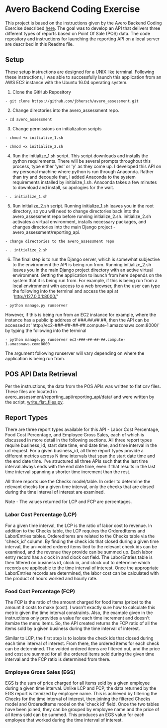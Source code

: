 # Avero Backend Coding Exercise
This project is based on the instructions given by the Avero Backend Coding Exercise described [here](https://github.com/AveroLLC/reporting-api-exercise).  The goal was to develop an API that delivers three different types of reports based on Point Of Sale (POS) data.  The code repository and instructions for launching the reporting API on a local server are described in this Readme file.


## Setup
These setup instructions are designed for a UNIX like terminal.  Following these instructions, I was able to successfully launch this application from an AWS EC2 instance with the Ubuntu 16.04 operating system.

  1.  Clone the GitHub Repository

    - git clone https://github.com/jbhersch/avero_assessment.git


  2.  Change directories into the avero_assessment repo.

    - cd avero_assessment


  3.  Change permissions on initialization scripts

    - chmod +x initialize_1.sh

    - chmod +x initialize_2.sh


  4.  Run the initialize_1.sh script.  This script downloads and installs the python requirements.  There will be several prompts throughout this process, type either 'yes' or 'y' as they come up.  I developed this API on my personal machine where python is run through Anaconda.  Rather than try and decouple that, I added Anaconda to the system requirements installed by initialize_1.sh.  Anaconda takes a few minutes to download and install, so apologies for the wait.

    - . initialize_1.sh


  5.  Run initialize_2.sh script.  Running initialize_1.sh leaves you in the root directory, so you will need to change directories back into the avero_assessment repo before running initialize_2.sh.  initialize_2.sh activates a virtual environment, installs necessary packages, and changes directories into the main Django project - avero_assessment/reporting_api.

    - change directories to the avero_assessment repo

    - . initialize_2.sh


  6.  The final step is to run the Django server, which is somewhat subjective to the environment the API is being run from.  Running initialize_2.sh leaves you in the main Django project directory with an active virtual environment.  Getting the application to launch from here depends on the system that it is being run from.  For example, if this is being run from a local environment with access to a web browser, then the user can type the following into the terminal and access the api at 'http://127.0.0.1:8000/'

    - python manage.py runserver

  However, if this is being run from an EC2 instance for example, where the instance has a public ip address of ###.##.##.##, then the API can be accessed at 'http://ec2-###-##-##-##.compute-1.amazonaws.com:8000/' by typing the following into the terminal

    - python manage.py runserver ec2-###-##-##-##.compute-1.amazonaws.com:8000

  The argument following runserver will vary depending on where the application is being run from.


## POS API Data Retrieval
Per the instructions, the data from the POS APIs was written to flat csv files.  These files are located in avero_assessment/reporting_api/reporting_api/data/ and were written by the script, [write_flat_files.py](https://github.com/jbhersch/avero_assessment/blob/master/write_flat_files.py).


## Report Types
There are three report types available for this API - Labor Cost Percentage, Food Cost Percentage, and Employee Gross Sales, each of which is discussed in more detail in the following sections.  All three report types require business_id, start date time, end date time, and time interval in the url request.  For a given business_id, all three report types provide a different metrics across N time intervals that span the start date time and the end date time.  I've structured all three APIs such that the last time interval always ends with the end date time, even if that results in the last time interval spanning a shorter time increment than the rest.

All three reports use the Checks model/table.  In order to determine the relevant checks for a given time interval, only the checks that are closed during the time interval of interest are examined.  

Note - The values returned for LCP and FCP are percentages.

### Labor Cost Percentage (LCP)
For a given time interval, the LCP is the ratio of labor cost to revenue.  In addition to the Checks table, the LCP requires the OrderedItems and LaborEntries tables.  OrderedItems are related to the Checks table via the 'check_id' column.  By finding the check ids that closed during a given time interval, the un-voided ordered items tied to the relevant check ids can be examined, and the revenue they provide can be summed up.  Each labor entry record has a clock in and clock out field.  The LaborEntries table is then filtered on business id, clock in, and clock out to determine which records are applicable to the time interval of interest.  Once the appropriate LaborEntries records are determined, the labor cost can be calculated with the product of hours worked and hourly rate.  

### Food Cost Percentage (FCP)
The FCP is the ratio of the amount charged for food items (price) to the amount it costs to make (cost).  I wasn't exactly sure how to calculate this metric given the time interval constraints.  Also, the example given in the instructions only provides a value for each time increment and doesn't itemize the menu items.  So, the API created returns the FCP ratio of all the items sold by a given business during the time interval of interest.  

Similar to LCP, the first step is to isolate the check ids that closed during each time interval of interest.  From there, the ordered items for each check can be determined.  The voided ordered items are filtered out, and the price and cost are summed for all the ordered items sold during the given time interval and the FCP ratio is determined from there.

### Employee Gross Sales (EGS)
EGS is the sum of price charged for all items sold by a given employee during a given time interval.  Unlike LCP and FCP, the data returned by the EGS report is itemized by employee name.  This is achieved by filtering the Checks for the time interval of interest, then joining the filtered Checks model and OrderedItems model on the 'check id' field.  Once the two tables have been joined, they can be grouped by employee name and the price of all items sold can be summed.  This produces an EGS value for each employee that worked during the time interval of interest.
